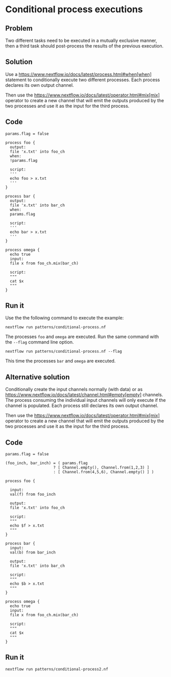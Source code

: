 # Conditional process executions 

## Problem 

Two different tasks need to be executed in a mutually exclusive manner, 
then a third task should post-process the results of the previous execution.

## Solution

Use a https://www.nextflow.io/docs/latest/process.html#when[when] statement to conditionally 
execute two different processes. Each process declares its own output channel.

Then use the https://www.nextflow.io/docs/latest/operator.html#mix[mix] operator to create 
a new channel that will emit the outputs produced by the two processes and use it as the input
for the third process.

## Code 

    params.flag = false 

    process foo {
      output: 
      file 'x.txt' into foo_ch
      when:
      !params.flag

      script:
      '''
      echo foo > x.txt
      '''
    }

    process bar {
      output: 
      file 'x.txt' into bar_ch
      when:
      params.flag

      script:
      '''
      echo bar > x.txt
      '''
    }

    process omega {
      echo true
      input:
      file x from foo_ch.mix(bar_ch)

      script:
      """
      cat $x 
      """
    }


## Run it

Use the the following command to execute the example:

    nextflow run patterns/conditional-process.nf

The processes `foo` and `omega` are executed. Run the same command 
with the `--flag` command line option. 

    nextflow run patterns/conditional-process.nf --flag 

This time the processes `bar` and `omega` are executed.


## Alternative solution

Conditionally create the input channels normally (with data) or as 
https://www.nextflow.io/docs/latest/channel.html#empty[empty] channels. 
The process consuming the individual input channels will only execute if 
the channel is populated. Each process still declares its own output channel.

Then use the https://www.nextflow.io/docs/latest/operator.html#mix[mix] operator to create 
a new channel that will emit the outputs produced by the two processes and use it as the input
for the third process.

## Code 

    params.flag = false

    (foo_inch, bar_inch) = ( params.flag
                         ? [ Channel.empty(), Channel.from(1,2,3) ]
                         : [ Channel.from(4,5,6), Channel.empty() ] )   

    process foo {

      input:
      val(f) from foo_inch

      output:
      file 'x.txt' into foo_ch

      script:
      """
      echo $f > x.txt
      """
    }

    process bar {
      input:
      val(b) from bar_inch

      output:
      file 'x.txt' into bar_ch

      script:
      """
      echo $b > x.txt
      """
    }

    process omega {
      echo true
      input:
      file x from foo_ch.mix(bar_ch)

      script:
      """
      cat $x
      """
    }


## Run it 


    nextflow run patterns/conditional-process2.nf

